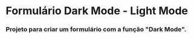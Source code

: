 # Formulário Dark Mode - Light Mode

### Projeto para criar um formulário com a função "Dark Mode".
